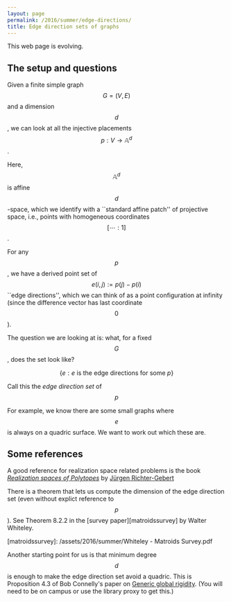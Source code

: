 ```yaml
---
layout: page
permalink: /2016/summer/edge-directions/
title: Edge direction sets of graphs
---
```


This web page is evolving.

## The setup and questions

Given a finite simple graph $$G=(V,E)$$ and a dimension $$d$$, we can 
look at all the injective placements $$p : V\to \mathbb{A}^d$$.

Here,  $$\mathbb{A}^d$$ is affine $$d$$-space, which we 
identify with a ``standard affine patch'' of projective space, 
i.e., points with homogeneous coordinates $$[\cdots : 1]$$.

For any $$p$$, we have a derived point set of $$e(i,j) := p(j) - p(i)$$ 
``edge directions'', which we can think of as a point configuration 
at infinity (since the difference vector has last coordinate $$0$$).

The question we are looking at is: what, for a fixed $$G$$, does the 
set look like?

$$\left\{ e : \text{$e$ is the edge directions for some $p$}\right\}$$

Call this the *edge direction set* of $$p$$

For example, we know there are some small graphs where $$e$$ is always on a 
quadric surface.  We want to work out which these are.

## Some references

A good reference for realization space related problems is the book [*Realization spaces of Polytopes*][rspjrg]
by [Jürgen Richter-Gebert][jrg]

[jrg]: https://www-m10.ma.tum.de/bin/view/Lehrstuhl/RichterGebert
[rspjrg]: http://geometry50.ma.tum.de/foswiki/pub/Lehrstuhl/PublikationenJRG/19_RealizationSpaces.pdf

There is a theorem that lets us compute the dimension of the edge direction set (even without
explict reference to $$p$$).  See Theorem 8.2.2 in the [survey paper][matroidssurvey] by Walter Whiteley.

[matroidssurvey]: /assets/2016/summer/Whiteley - Matroids Survey.pdf

Another starting point for us is that minimum degree $$d$$ is enough to make the edge direction
set avoid a quadric.  This is Proposition 4.3 of Bob Connelly's paper on [Generic global rigidity][bobggr].
(You will need to be on campus or use the library proxy to get this.)

[bobggr]: http://www.ams.org/mathscinet-getitem?mr=2132290
